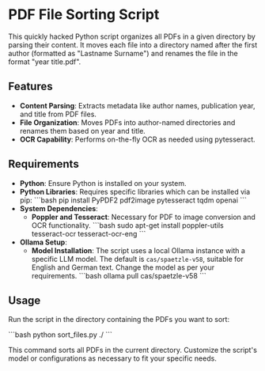 # PDF File Sorting Script

This quickly hacked Python script organizes all PDFs in a given directory by parsing their content. It moves each file into a directory named after the first author (formatted as "Lastname Surname") and renames the file in the format "year title.pdf".

## Features

- **Content Parsing**: Extracts metadata like author names, publication year, and title from PDF files.
- **File Organization**: Moves PDFs into author-named directories and renames them based on year and title.
- **OCR Capability**: Performs on-the-fly OCR as needed using pytesseract.

## Requirements

- **Python**: Ensure Python is installed on your system.
- **Python Libraries**: Requires specific libraries which can be installed via pip:
  \```bash
  pip install PyPDF2 pdf2image pytesseract tqdm openai
  \```
- **System Dependencies**:
  - **Poppler and Tesseract**: Necessary for PDF to image conversion and OCR functionality.
    \```bash
    sudo apt-get install poppler-utils tesseract-ocr tesseract-ocr-eng
    \```
- **Ollama Setup**:
  - **Model Installation**: The script uses a local Ollama instance with a specific LLM model. The default is `cas/spaetzle-v58`, suitable for English and German text. Change the model as per your requirements.
    \```bash
    ollama pull cas/spaetzle-v58
    \```

## Usage

Run the script in the directory containing the PDFs you want to sort:

\```bash
python sort_files.py ./
\```

This command sorts all PDFs in the current directory. Customize the script's model or configurations as necessary to fit your specific needs.
